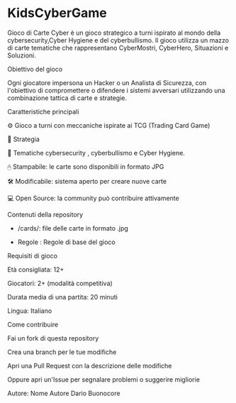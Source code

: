 # KidsCyberGame
Gioco di Carte Cyber è un gioco strategico a turni ispirato al mondo della cybersecurity,Cyber Hygiene  e del cyberbullismo.
Il gioco utilizza un mazzo di carte tematiche che rappresentano CyberMostri, CyberHero, Situazioni e Soluzioni.

Obiettivo del gioco

Ogni giocatore impersona un Hacker o un Analista di Sicurezza, con l'obiettivo di compromettere o difendere i sistemi avversari utilizzando una combinazione tattica di carte e strategie.

Caratteristiche principali

⚙️ Gioco a turni con meccaniche ispirate ai TCG (Trading Card Game)

🧠 Strategia

🔐 Tematiche cybersecurity , cyberbullismo e Cyber Hygiene.

🖰️ Stampabile: le carte sono disponibili in formato JPG

🛠️ Modificabile: sistema aperto per creare nuove carte

💻 Open Source: la community può contribuire attivamente

Contenuti della repository

- /cards/: file delle carte in formato .jpg

- Regole : Regole di base del gioco

Requisiti di gioco

Età consigliata: 12+

Giocatori: 2+ (modalità competitiva)

Durata media di una partita: 20 minuti

Lingua: Italiano

Come contribuire

Fai un fork di questa repository

Crea una branch per le tue modifiche

Apri una Pull Request con la descrizione delle modifiche

Oppure apri un'Issue per segnalare problemi o suggerire migliorie

Autore: Nome Autore Dario Buonocore
